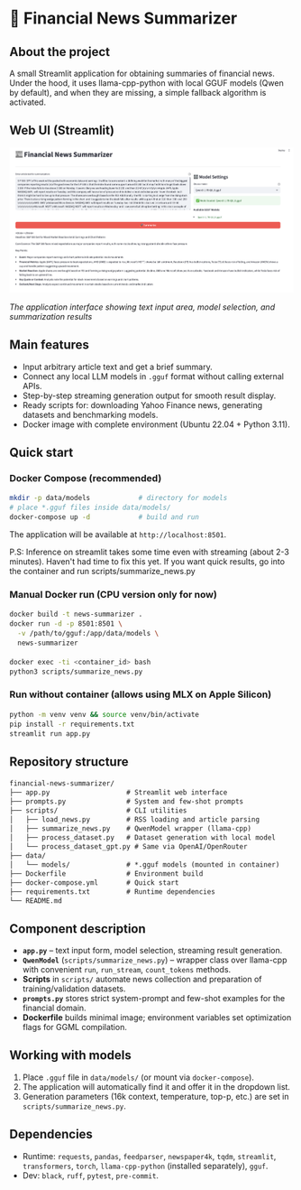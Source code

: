 # 📰 Financial News Summarizer

## About the project
A small Streamlit application for obtaining summaries of financial news.
Under the hood, it uses llama-cpp-python with local GGUF models (Qwen by default), and when they are missing, a simple fallback algorithm is activated.

## Web UI (Streamlit)
![Financial News Summarizer Interface](docs/demo.png)

*The application interface showing text input area, model selection, and summarization results*

## Main features
- Input arbitrary article text and get a brief summary.
- Connect any local LLM models in `.gguf` format without calling external APIs.
- Step-by-step streaming generation output for smooth result display.
- Ready scripts for: downloading Yahoo Finance news, generating datasets and benchmarking models.
- Docker image with complete environment (Ubuntu 22.04 + Python 3.11).

## Quick start
### Docker Compose (recommended)
```bash
mkdir -p data/models            # directory for models
# place *.gguf files inside data/models/
docker-compose up -d            # build and run
```
The application will be available at `http://localhost:8501`.

P.S: Inference on streamlit takes some time even with streaming (about 2-3 minutes). Haven't had time to fix this yet. If you want quick results, go into the container and run scripts/summarize_news.py

### Manual Docker run (CPU version only for now)
```bash
docker build -t news-summarizer .
docker run -d -p 8501:8501 \
  -v /path/to/gguf:/app/data/models \
  news-summarizer

docker exec -ti <container_id> bash
python3 scripts/summarize_news.py
```

### Run without container (allows using MLX on Apple Silicon)
```bash
python -m venv venv && source venv/bin/activate
pip install -r requirements.txt
streamlit run app.py
```

## Repository structure
```text
financial-news-summarizer/
├── app.py                   # Streamlit web interface
├── prompts.py               # System and few-shot prompts
├── scripts/                 # CLI utilities
│   ├── load_news.py         # RSS loading and article parsing
│   ├── summarize_news.py    # QwenModel wrapper (llama-cpp)
│   ├── process_dataset.py   # Dataset generation with local model
│   └── process_dataset_gpt.py # Same via OpenAI/OpenRouter
├── data/
│   └── models/              # *.gguf models (mounted in container)
├── Dockerfile               # Environment build
├── docker-compose.yml       # Quick start
├── requirements.txt         # Runtime dependencies
└── README.md
```

## Component description
- **`app.py`** – text input form, model selection, streaming result generation.
- **`QwenModel`** (`scripts/summarize_news.py`) – wrapper class over llama-cpp with convenient `run`, `run_stream`, `count_tokens` methods.
- **Scripts** in `scripts/` automate news collection and preparation of training/validation datasets.
- **`prompts.py`** stores strict system-prompt and few-shot examples for the financial domain.
- **Dockerfile** builds minimal image; environment variables set optimization flags for GGML compilation.

## Working with models
1. Place `.gguf` file in `data/models/` (or mount via `docker-compose`).
2. The application will automatically find it and offer it in the dropdown list.
3. Generation parameters (16k context, temperature, top-p, etc.) are set in `scripts/summarize_news.py`.

## Dependencies
- Runtime: `requests`, `pandas`, `feedparser`, `newspaper4k`, `tqdm`, `streamlit`, `transformers`, `torch`, `llama-cpp-python` (installed separately), `gguf`.
- Dev: `black`, `ruff`, `pytest`, `pre-commit`.
